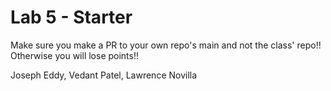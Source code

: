 # Lab 5 - Starter
Make sure you make a PR to your own repo's main and not the class' repo!! Otherwise you will lose points!!

Joseph Eddy,
Vedant Patel,
Lawrence Novilla
